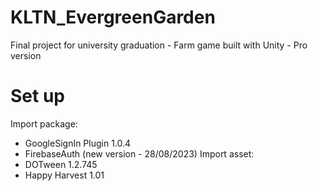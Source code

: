 # KLTN_EvergreenGarden
Final project for university graduation - Farm game built with Unity - Pro version
# Set up
Import package:
- GoogleSignIn Plugin 1.0.4
- FirebaseAuth (new version - 28/08/2023)
Import asset:
- DOTween 1.2.745
- Happy Harvest 1.01
